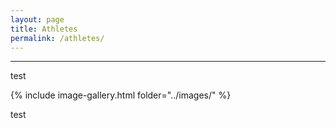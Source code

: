 ```yaml
---
layout: page
title: Athletes
permalink: /athletes/
---
```


<!--<div class="gallery-box">
  <div class="gallery">
    <img src="/images/11.jpeg">    
    <img src="/images/16.jpeg">
    <img src="/images/18.jpeg">
    <img src="/images/19.jpeg">
    <img src="/images/20.jpeg">
    <img src="/images/22.jpeg">
    <img src="/images/17.jpeg">
    <img src="/images/21.jpeg">
  </div>
</div>-->


-----
test

{% include image-gallery.html folder="../images/" %}

test
